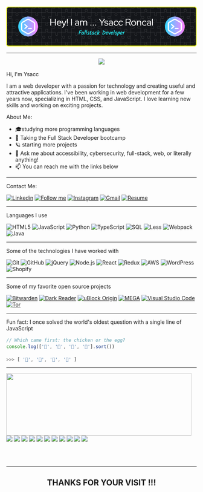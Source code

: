 ![Header](./github-header-image.png)
<hr>
<p align="center"><img src="https://i.imgur.com/A6bWGFl.gif"/></p>

<!-- https://github-readme-stats.vercel-app/api?username=ysacc


[![Header](https://github.com/ysacc/ysacc/raw/master/profile.gif)](https://www.linkedin.com/in/ysacc-roncal-6889aa173/) -->

Hi, I'm Ysacc

I am a web developer with a passion for technology and creating useful and attractive applications. I've been working in web development for a few years now, specializing in HTML, CSS, and JavaScript. I love learning new skills and working on exciting projects.

About Me:
- 🎓studying more programming languages
- :test_tube: Taking the Full Stack Developer bootcamp
- 🪐 starting more projects
- :speech_balloon: Ask me about accessibility, cybersecurity, full-stack, web, or literally anything!
- :mailbox: You can reach me with the links below

<hr>
Contact Me:

[![Linkedin](https://img.shields.io/badge/-LinkedIn-blue?style=flat&logo=Linkedin&logoColor=white)](https://www.linkedin.com/in/ysacc-roncal/)
[<img src="https://img.shields.io/github/followers/LeandraOliveiraS?label=follow&style=social" height="22" title="Follow me" />](https://github.com/ysacc) 
[![Instagram](https://img.shields.io/badge/-Instagram-c13584?style=flat&labelColor=c13584&logo=instagram&logoColor=white)](https://www.instagram.com/)
[![Gmail](https://img.shields.io/badge/-Gmail-c14438?style=flat&logo=Gmail&logoColor=white)](mailto:samironcal@gmail.com)
[![Resume](https://img.shields.io/badge/-Resume-0ce8bc?style=flat&logo=Portfolio&logoColor=white)](https://drive.google.com/file/d/1vaDuwGfktr7lUT7PUi_RagNnZO8NKu2Z/view?usp=sharing)

<hr>
Languages I use

![HTML5](https://img.shields.io/badge/-HTML5-000000?style=flat&logo=html5)
![JavaScript](https://img.shields.io/badge/-JavaScript-000000?style=flat&logo=javascript)
![Python](https://img.shields.io/badge/-Python-000000?style=flat&logo=python)
![TypeScript](https://img.shields.io/badge/-TypeScript-000000?style=flat&logo=typescript)
![SQL](https://img.shields.io/badge/-SQL-000000?style=flat&logo=postgresql)
![Less](https://img.shields.io/badge/-Less-000000?style=flat&logo=less)
![Webpack](https://img.shields.io/badge/-Webpack-000000?style=flat&logo=Webpack)
![Java](https://img.shields.io/badge/-Java-000000?style=flat&logo=Java)


<hr>
 Some of the technologies I have worked with

![Git](https://img.shields.io/badge/-Git-222222?style=flat&logo=git&logoColor=F05032)
![GitHub](https://img.shields.io/badge/-GitHub-222222?style=flat&logo=github&logoColor=181717)
![jQuery](https://img.shields.io/badge/-jQuery-222222?style=flat&logo=jQuery&logoColor=0769AD)
![Node.js](https://img.shields.io/badge/-Node.js-222222?style=flat&logo=node.js&logoColor=339933)
![React](https://img.shields.io/badge/-React-222222?style=flat&logo=React&logoColor=61DAFB)
![Redux](https://img.shields.io/badge/-Redux-222222?style=flat&logo=Redux&logoColor=61DAFB)
![AWS](https://img.shields.io/badge/-AWS-222222?style=flat&logo=AWS&logoColor=61DAFB)
![WordPress](https://img.shields.io/badge/-Wordpress-222222?style=flat&logo=wordpress&logoColor=0769AD)
![Shopify](https://img.shields.io/badge/-Shopify-222222?style=flat&logo=shopify&logoColor=0769AD)

<hr>
 Some of my favorite open source projects

[![Bitwarden](https://img.shields.io/badge/-Bitwarden-444444?style=flat&logo=bitwarden&logoColor=175DDC)](https://github.com/bitwarden)
[![Dark Reader](https://img.shields.io/badge/-Dark&#32;Reader-444444?style=flat&logo=Dark-Reader&logoColor=2f7485)](https://github.com/darkreader/darkreader)
[![uBlock Origin](https://img.shields.io/badge/-uBlock&#32;Origin-444444?style=flat&logo=UBlock-Origin&logoColor=800000)](https://github.com/gorhill/uBlock)
[![MEGA](https://img.shields.io/badge/-MEGA-444444?style=flat&logo=mega&logoColor=D9272E)](ttps://github.com/meganz/)
[![Visual Studio Code](https://img.shields.io/badge/-VSCode-444444?style=flat&logo=visual-studio-code&logoColor=007ACC)](https://github.com/microsoft/vscode)
[![Tor](https://img.shields.io/badge/-Tor-444444?style=flat&logo=tor&logoColor=7E4798)](https://www.torproject.org/)

<!-- <br>
<img src="https://github-readme-stats.vercel-app/api?username=ysacc&show_icons=true" />
<br> -->
<hr>
 Fun fact: I once solved the world's oldest question with a single line of JavaScript
<!-- wi*quL3fcV -->

```javascript
// Which came first: the chicken or the egg?
console.log(['🥚', '🐣', '🐥', '🐔'].sort())

>>> [ '🐔', '🐣', '🐥', '🥚' ]
```
<hr>
<p>
  <img align="left" width="490" height="165" src="https://github-readme-stats.vercel.app/api?username=ysacc&theme=vue-dark&show_icons=true&hide_border=false&line_height=20&title_color=f69673&icon_color=1b93c9&show_owner=true"/>
  <p>
    <img src="http://views.whatilearened.today/views/github/ysacc/views.svg"/>
    <a href="https://www.google.com/"><img src="https://img.shields.io/website?label=Website%20status%20%3A&url=https%3A%2F%2Fdaniels-roth-stan.fr%2F"/></a>
    <a href="https://github.com/ysacc/"><img src="https://img.shields.io/github/followers/ysacc?color=%234CC61E&label=GitHub%20Followers%20%3A"/></a>
    <a href="https://github.com/ysacc?tab=repositories"><img src="https://badges.frapsoft.com/os/v2/open-source.svg?v=103"/></a>
    <a href="https://github.com/ysacc/badges"><img src="https://img.shields.io/badge/badges-awesome-green.svg"/></a>
    <a href="mailto:samironcal@gmail.com?subject=[GitHub]%20🔥%20Prise%20de%20contact&body=Bonjour%20Stan%2C%0A%0AJe%20viens%20vers%20toi%20aujourd%27hui%20apr%C3%A8s%20avoir%20vu%20ton%20profil%20GitHub%20pour%20..."><img src="https://img.shields.io/badge/Ask%20me-anything-1abc9c.svg"/></a>
    <a href="https://twitch.tv/ysacc"><img src="https://img.shields.io/twitch/status/ysacc?label=Status%20Twitch%20%3A"/></a>
    <img src="https://img.shields.io/discord/595235640044552223?label=Discord%20Tech%20%3A"/>
    <img src="https://img.shields.io/badge/Front End-React.js-42b883"/>
    <img src="https://img.shields.io/badge/Back End-NodeJs-f55247"/>
    <img src="https://img.shields.io/badge/Os-GO-a80030"/>
  </p>
</p><br/><br/>

<hr>
<h2 align="center">THANKS FOR YOUR VISIT !!!<h2>
<!-- ![VisitorCount](https://profile-counter.glitch.me/ysacc/count.svg) -->


<!--
**ysacc/ysacc** is a ✨ _special_ ✨ repository because its `README.md` (this file) appears on your GitHub profile.

Here are some ideas to get you started:

- 🔭 I’m currently working on ...
- 🌱 I’m currently learning ...
- 👯 I’m looking to collaborate on ...
- 🤔 I’m looking for help with ...
- 💬 Ask me about ...
- 📫 How to reach me: ...
- 😄 Pronouns: ...
- ⚡ Fun fact: ...
-->
